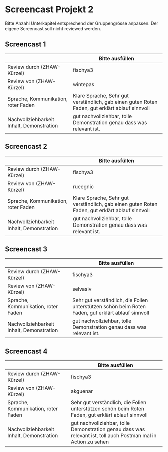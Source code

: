 ﻿# Screencast Projekt 2

Bitte Anzahl Unterkapitel entsprechend der Gruppengrösse anpassen. Der eigene Screencast soll nicht reviewed werden.

## Screencast 1

|       | Bitte ausfüllen |
|-------|-----------------|
| Review durch (ZHAW-Kürzel) |fischya3|
| Review von (ZHAW-Kürzel) |wintepas|
| Sprache, Kommunikation, roter Faden | Klare Sprache, Sehr gut verständlich, gab einen guten Roten Faden, gut erklärt ablauf sinnvoll  |
| Nachvollziehbarkeit Inhalt, Demonstration | gut nachvollziehbar, tolle Demonstration genau dass was relevant ist. |

## Screencast 2

|       | Bitte ausfüllen |
|-------|-----------------|
| Review durch (ZHAW-Kürzel) |fischya3|
| Review von (ZHAW-Kürzel) |rueegnic|
| Sprache, Kommunikation, roter Faden | Klare Sprache, Sehr gut verständlich, gab einen guten Roten Faden, gut erklärt ablauf sinnvoll  |
| Nachvollziehbarkeit Inhalt, Demonstration | gut nachvollziehbar, tolle Demonstration genau dass was relevant ist.  |

## Screencast 3

|       | Bitte ausfüllen |
|-------|-----------------|
| Review durch (ZHAW-Kürzel) |fischya3|
| Review von (ZHAW-Kürzel) |selvasiv|
| Sprache, Kommunikation, roter Faden | Sehr gut verständlich, die Folien unterstützen schön beim Roten Faden, gut erklärt ablauf sinnvoll |
| Nachvollziehbarkeit Inhalt, Demonstration | gut nachvollziehbar, tolle Demonstration genau dass was relevant ist.  |

## Screencast 4

|       | Bitte ausfüllen |
|-------|-----------------|
| Review durch (ZHAW-Kürzel) |fischya3|
| Review von (ZHAW-Kürzel) |akguenar|
| Sprache, Kommunikation, roter Faden | Sehr gut verständlich, die Folien unterstützen schön beim Roten Faden, gut erklärt ablauf sinnvoll |
| Nachvollziehbarkeit Inhalt, Demonstration | gut nachvollziehbar, tolle Demonstration genau dass was relevant ist, toll auch Postman mal in Action zu sehen |
